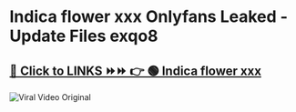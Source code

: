 
 # Indica flower xxx Onlyfans Leaked - Update Files exqo8

## <h2><a href="https://clipsfans.com/Indica_flower_xxx&ref=git">🔗 Click to LINKS ⏩⏩ 👉 🟢 Indica flower xxx </a></h2>

<a href="https://clipsfans.com/Indica_flower_xxx&ref=git" rel="nofollow" data-target="animated-image.originalLink"><img src="https://i.ibb.co.com/xMMVF88/686577567.gif" alt="Viral Video Original" style="max-width: 100%; display: inline-block;" data-target="animated-image.originalImage"></a>

